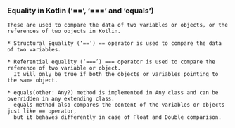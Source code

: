 ### Equality in Kotlin (‘==’, ‘===’ and ‘equals’)
    
    These are used to compare the data of two variables or objects, or the references of two objects in Kotlin.
      
    * Structural Equality (‘==’) == operator is used to compare the data of two variables.
    
    * Referential equality (‘===’) === operator is used to compare the reference of two variable or object. 
      It will only be true if both the objects or variables pointing to the same object.
    
    * equals(other: Any?) method is implemented in Any class and can be overridden in any extending class. 
      equals method also compares the content of the variables or objects just like == operator, 
      but it behaves differently in case of Float and Double comparison.

